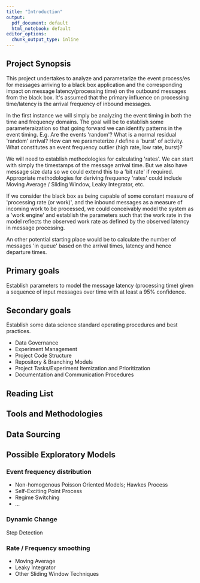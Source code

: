 ```yaml
---
title: "Introduction"
output:
  pdf_document: default
  html_notebook: default
editor_options:
  chunk_output_type: inline
---
```


## Project Synopsis

This project undertakes to analyze and parametarize the event process/es for messages arriving to a black box application and the corresponding impact on message latency(processing time) on the outbound messages from the black box.  It's assumed that the primary influence on processing time/latency is the arrival frequency of inbound messages.

In the first instance we will simply be analyzing the event timing in both the time and frequency domains.  The goal will be to establish some parameteraization so that going forward we can identify patterns in the event timing.  E.g. Are the events 'random'? What is a normal residual 'random' arrival?  How can we parameterize / define a 'burst' of activity.  What constitutes an event frequency outlier (high rate, low rate, burst)?

We will need to establish methodologies for calculating 'rates'.  We can start with simply the timestamps of the message arrival time.  But we also have message size data so we could extend this to a 'bit rate' if required.  Appropriate methodologies for deriving frequency 'rates' could include Moving Average / Sliding Window, Leaky Integrator, etc.

If we consider the black box as being capable of some constant measure of 'processing rate (or work)', and the inbound messages as a measure of incoming work to be processed, we could conceivably model the system as a 'work engine' and establish the parameters such that the work rate in the model reflects the observed work rate as defined by the observed latency in message processing.

An other potential starting place would be to calculate the number of messages 'in queue' based on the arrival times, latency and hence departure times.

## Primary goals

Establish parameters to model the message latency (processing time) given a sequence of input messages over time with at least a 95% confidence.
 
## Secondary goals

Establish some data science standard operating procedures and best practices.

  - Data Governance
  - Experiment Management
  - Project Code Structure
  - Repository & Branching Models
  - Project Tasks/Experiment Itemization and Prioritization
  - Documentation and Communication Procedures

## Reading List

## Tools and Methodologies

## Data Sourcing

## Possible Exploratory Models

### Event frequency distribution
  
- Non-homogenous Poisson Oriented Models; Hawkes Process
- Self-Exciting Point Process
- Regime Switching
- ...

### Dynamic Change

Step Detection

### Rate / Frequency smoothing

- Moving Average
- Leaky Integrator
- Other Sliding Window Techniques
